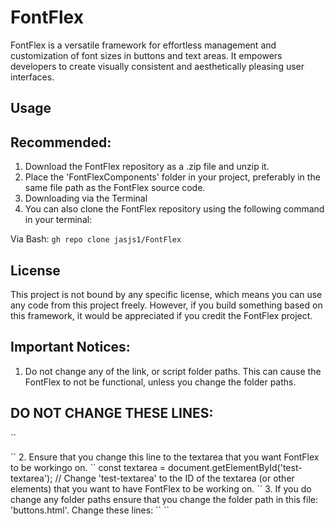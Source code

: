 # FontFlex

FontFlex is a versatile framework for effortless management and customization of font sizes in buttons and text areas. It empowers developers to create visually consistent and aesthetically pleasing user interfaces.

## Usage

## Recommended:
1. Download the FontFlex repository as a .zip file and unzip it.
2. Place the 'FontFlexComponents' folder in your project, preferably in the same file path as the FontFlex source code.
3. Downloading via the Terminal
4. You can also clone the FontFlex repository using the following command in your terminal:

Via Bash:
`` gh repo clone jasjs1/FontFlex ``

## License

This project is not bound by any specific license, which means you can use any code from this project freely. However, if you build something based on this framework, it would be appreciated if you credit the FontFlex project.

## Important Notices:

1. Do not change any of the link, or script folder paths. This can cause the FontFlex to not be functional, unless you change the folder paths.
## DO NOT CHANGE THESE LINES:
``
<script src="/FontFlexComponents/scripts/createFormatting.js"></script>
<link rel="stylesheet" href="/FontFlexComponents/styles/formatting.css">
`` 
2. Ensure that you change this line to the textarea that you want FontFlex to be workingo on.
``
 const textarea = document.getElementById('test-textarea'); // Change 'test-textarea' to the ID of the textarea (or other elements) that you want to have FontFlex to be working on.
``
3. If you do change any folder paths ensure that you change the folder path in this file: 'buttons.html'. Change these lines:
``
<script src="/FontFlexComponents/scripts/createFormatting.js"></script>
<link rel="stylesheet" href="/FontFlexComponents/styles/formatting.css">
``